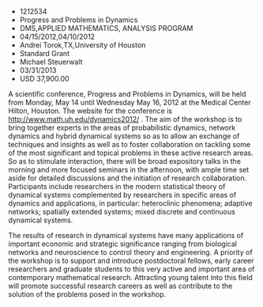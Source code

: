 
* 1212534
* Progress and Problems in Dynamics
* DMS,APPLIED MATHEMATICS, ANALYSIS PROGRAM
* 04/15/2012,04/10/2012
* Andrei Torok,TX,University of Houston
* Standard Grant
* Michael Steuerwalt
* 03/31/2013
* USD 37,900.00

A scientific conference, Progress and Problems in Dynamics, will be held from
Monday, May 14 until Wednesday May 16, 2012 at the Medical Center Hilton,
Houston. The website for the conference is http://www.math.uh.edu/dynamics2012/
. The aim of the workshop is to bring together experts in the areas of
probabilistic dynamics, network dynamics and hybrid dynamical systems so as to
allow an exchange of techniques and insights as well as to foster collaboration
on tackling some of the most significant and topical problems in these active
research areas. So as to stimulate interaction, there will be broad expository
talks in the morning and more focused seminars in the afternoon, with ample time
set aside for detailed discussions and the initiation of research collaboration.
Participants include researchers in the modern statistical theory of dynamical
systems complemented by researchers in specific areas of dynamics and
applications, in particular: heteroclinic phenomena; adaptive networks;
spatially extended systems; mixed discrete and continuous dynamical systems.

The results of research in dynamical systems have many applications of important
economic and strategic significance ranging from biological networks and
neuroscience to control theory and engineering. A priority of the workshop is to
support and introduce postdoctoral fellows, early career researchers and
graduate students to this very active and important area of contemporary
mathematical research. Attracting young talent into this field will promote
successful research careers as well as contribute to the solution of the
problems posed in the workshop.
